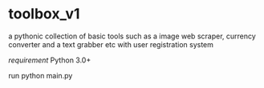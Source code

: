 # toolbox_v1
a pythonic collection of basic tools such as a image web scraper, currency converter and a text grabber etc with user registration system

*requirement*
Python 3.0+

run python main.py 
